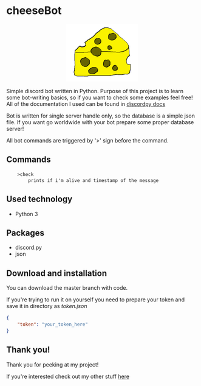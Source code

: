 # cheeseBot
<p align="center">
  <img src="https://github.com/alehee/cheeseBot/blob/main/git_res/logo.png" style="height:150px;">
</p>

Simple discord bot written in Python. Purpose of this project is to learn some bot-writing basics, so if you want to check some examples feel free! All of the documentation I used can be found in [discordpy docs](https://discordpy.readthedocs.io/en/stable/)

Bot is written for single server handle only, so the database is a simple json file. If you want go worldwide with your bot prepare some proper database server!

All bot commands are triggered by '>' sign before the command.

## Commands
```
    >check
        prints if i'm alive and timestamp of the message
```

## Used technology
* Python 3

## Packages
* discord.py
* json

## Download and installation
You can download the master branch with code.

If you're trying to run it on yourself you need to prepare your token and save it in directory as *token.json*
```json
{
    "token": "your_token_here"
}
```

## Thank you!
Thank you for peeking at my project!

If you're interested check out my other stuff [here](https://github.com/alehee)
